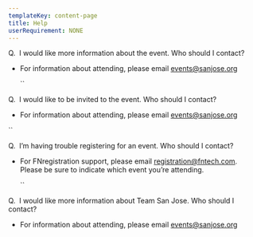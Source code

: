 ```yaml
---
templateKey: content-page
title: Help
userRequirement: NONE
---
```

Q.  I would like more information about the event. Who should I contact? 

* For information about attending, please email [events@sanjose.org](mailto:support@fntech.com) 

  ``

Q.  I would like to be invited to the event. Who should I contact? 

* For information about attending, please email [events@sanjose.org](mailto:support@fntech.com) 

``

Q.  I’m having trouble registering for an event. Who should I contact?  

* For FNregistration support, please email [registration@fntech.com](mailto:registration@fntech.com). Please be sure to indicate which event you’re attending.  

  ``

Q.  I would like more information about Team San Jose. Who should I contact? 

* For information about attending, please email [events@sanjose.org](mailto:support@fntech.com)